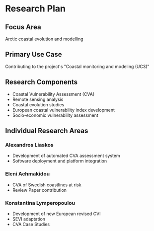 # Research Plan

## Focus Area
Arctic coastal evolution and modelling

## Primary Use Case
Contributing to the project's "Coastal monitoring and modeling (UC3)"

## Research Components
- Coastal Vulnerability Assessment (CVA)
- Remote sensing analysis
- Coastal evolution studies
- European coastal vulnerability index development
- Socio-economic vulnerability assessment

## Individual Research Areas

### Alexandros Liaskos
- Development of automated CVA assessment system
- Software deployment and platform integration

### Eleni Achmakidou
- CVA of Swedish coastlines at risk
- Review Paper contribution

### Konstantina Lymperopoulou
- Development of new European revised CVI
- SEVI adaptation
- CVA Case Studies
